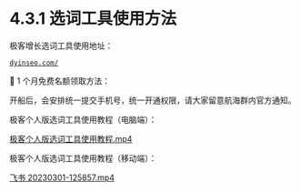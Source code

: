 # 4.3.1 选词工具使用方法

极客增长选词工具使用地址：

[`dyinseo.com/`](https://dyinseo.com/)

🔔 1 个月免费名额领取方法：

开船后，会安排统一提交手机号，统一开通权限，请大家留意航海群内官方通知。

极客个人版选词工具使用教程（电脑端）：

[极客个人版选词工具使用教程.mp4](https://search01.shengcaiyoushu.com/upload/doc/XEb4d9F4WogubixyOM9cMVeen0d/OKw6bhkUOolTOqx1XeXcE1TMnpf)

极客个人版选词工具使用教程（移动端）：

[飞书 20230301-125857.mp4](https://search01.shengcaiyoushu.com/upload/doc/XEb4d9F4WogubixyOM9cMVeen0d/QitFbFI10o7PgcxdTOVcyw3onCf)